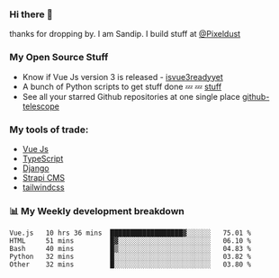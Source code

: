 ### Hi there 👋

thanks for dropping by.
I am Sandip. I build stuff at [@Pixeldust](github.com/pixeldust-in/)

###  **My Open Source Stuff**

 - Know if Vue Js version 3 is released -  [isvue3readyyet](https://github.com/sandiprb/isvue3readyyet)
 - A bunch of Python scripts to get stuff done 💤 💤 [stuff](https://github.com/sandiprb/stuff)
 - See all your starred Github repositories at one single place [github-telescope](https://github.com/sandiprb/github-telescope)



###  **My tools of trade:**
 - [Vue Js](https://github.com/vuejs/vue/)
 - [TypeScript](https://github.com/microsoft/TypeScript)
 - [Django](github.com/django/django)
 - [Strapi CMS](github.com/strapi/strapi)
 - [tailwindcss](https://github.com/tailwindlabs/tailwindcss)


###  📊 **My Weekly development breakdown**
<!--START_SECTION:waka-->
```text
Vue.js   10 hrs 36 mins  ██████████████████▓░░░░░░   75.01 % 
HTML     51 mins         █▓░░░░░░░░░░░░░░░░░░░░░░░   06.10 % 
Bash     40 mins         █▒░░░░░░░░░░░░░░░░░░░░░░░   04.83 % 
Python   32 mins         █░░░░░░░░░░░░░░░░░░░░░░░░   03.82 % 
Other    32 mins         █░░░░░░░░░░░░░░░░░░░░░░░░   03.80 % 
```
<!--END_SECTION:waka-->
